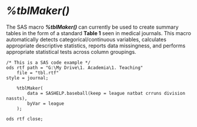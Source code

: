 # _%tblMaker()_

The SAS macro **_%tblMaker()_** can currently be used to create summary tables in the form of a standard **Table 1** seen in medical journals. This macro automatically detects categorical/continuous variables, calculates appropriate descriptive statistics, reports data missingness, and performs appropriate statistical tests across column groupings. 

```sas
/* This is a SAS code example */
ods rtf path = "G:\My Drive\1. Academia\1. Teaching" 
	file = "tbl.rtf"  
style = journal;

	%tblMaker(
		data = SASHELP.baseball(keep = league natbat crruns division nassts),
		byVar = league
	);

ods rtf close;
```
